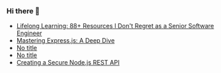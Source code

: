 ### Hi there 👋
<!-- daily.dev BOOKMARKS:START -->
- [Lifelong Learning: 88+ Resources I Don&#39;t Regret as a Senior Software Engineer](https://app.daily.dev/posts/d7gxvHgpY?utm_source=rss&utm_medium=bookmarks&utm_campaign=mBzS9yGu2kYgKY4tuhxYN)
- [Mastering Express.js: A Deep Dive](https://app.daily.dev/posts/7eO2CbCkR?utm_source=rss&utm_medium=bookmarks&utm_campaign=mBzS9yGu2kYgKY4tuhxYN)
- [No title](https://app.daily.dev/posts/wHfwmZE8J?utm_source=rss&utm_medium=bookmarks&utm_campaign=mBzS9yGu2kYgKY4tuhxYN)
- [No title](https://app.daily.dev/posts/UUYCIzohI?utm_source=rss&utm_medium=bookmarks&utm_campaign=mBzS9yGu2kYgKY4tuhxYN)
- [Creating a Secure Node.js REST API](https://app.daily.dev/posts/objR0epLN?utm_source=rss&utm_medium=bookmarks&utm_campaign=mBzS9yGu2kYgKY4tuhxYN)
<!-- daily.dev BOOKMARKS:END -->
<!--
**nirmal-patel-s/nirmal-patel-s** is a ✨ _special_ ✨ repository because its `README.md` (this file) appears on your GitHub profile.

Here are some ideas to get you started:

- 🔭 I’m currently working on ...
- 🌱 I’m currently learning ...
- 👯 I’m looking to collaborate on ...
- 🤔 I’m looking for help with ...
- 💬 Ask me about ...
- 📫 How to reach me: ...
- 😄 Pronouns: ...
- ⚡ Fun fact: ...
-->

